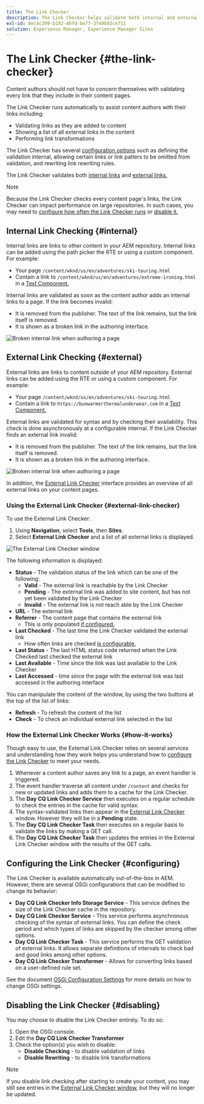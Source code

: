 ```yaml
---
title: The Link Checker
description: The Link Checker helps validate both internal and external links and allows link rewriting.
exl-id: 8ec4c399-b192-46fd-be77-3f49b83ce711
solution: Experience Manager, Experience Manager Sites
---
```

# The Link Checker {#the-link-checker}

Content authors should not have to concern themselves with validating every link that they include in their content pages.

The Link Checker runs automatically to assist content authors with their links including:

* Validating links as they are added to content
* Showing a list of all external links in the content
* Performing link transformations

 The Link Checker has several [configuration options](#configuring) such as defining the validation internal, allowing certain links or link patters to be omitted from validation, and rewriting link rewriting rules.

The Link Checker validates both [internal links](#internal) and [external links.](#external)

>[!NOTE]
>
>Because the Link Checker checks every content page's links, the Link Checker can impact performance on large repositories. In such cases, you may need to [configure how often the Link Checker runs](#configuring) or [disable it.](#disabling)

## Internal Link Checking {#internal}

Internal links are links to other content in your AEM repository. Internal links can be added using the path picker the RTE or using a custom component. For example:

* Your page `/content/wknd/us/en/adventures/ski-touring.html`
* Contain a link to `/content/wknd/us/en/adventures/extreme-ironing.html` in a [Text Component.](https://experienceleague.adobe.com/docs/experience-manager-core-components/using/components/text.html)

Internal links are validated as soon as the content author adds an internal links to a page. If the link becomes invalid:

* It is removed from the publisher. The text of the link remains, but the link itself is removed.
* It is shown as a broken link in the authoring interface.

![Broken internal link when authoring a page](assets/link-checker-invalid-link-internal.png)

## External Link Checking {#external}

External links are links to content outside of your AEM repository. External links can be added using the RTE or using a custom component. For example:

* Your page `/content/wknd/us/en/adventures/ski-touring.html`
* Contain a link to `https://bunwarmerthermalunderwear.com` in a [Text Component.](https://experienceleague.adobe.com/docs/experience-manager-core-components/using/components/text.html)

External links are validated for syntax and by checking their availability. This check is done asynchronously at a configurable internal. If the Link Checker finds an external link invalid:

* It is removed from the publisher. The text of the link remains, but the link itself is removed.
* It is shown as a broken link in the authoring interface.

![Broken internal link when authoring a page](assets/link-checker-invalid-link-external.png)

In addition, the [External Link Checker](#external-link-checker) interface provides an overview of all external links on your content pages.

### Using the External Link Checker {#external-link-checker}

To use the External Link Checker:

1. Using **Navigation**, select **Tools**, then **Sites**.
1. Select **External Link Checker** and a list of all external links is displayed.

![The External Link Checker window](assets/external-link-checker.png)

The following information is displayed:

* **Status** - The validation status of the link which can be one of the following:
  * **Valid** - The external link is reachable by the Link Checker
  * **Pending** - The external link was added to site content, but has not yet been validated by the Link Checker
  * **Invalid** - The external link is not reach able by the Link Checker
* **URL** - The external link
* **Referrer** - The content page that contains the external link
  * This is only populated [if configured.](#configuring)
* **Last Checked** - The last time the Link Checker validated the external link
  * How often links are checked [is configurable.](#configuring)
* **Last Status** - The last HTML status code returned when the Link Checked last checked the external link
* **Last Available** - Time since the link was last available to the Link Checker
* **Last Accessed** - time since the page with the external link was last accessed in the authoring interface

You can manipulate the content of the window, by using the two buttons at the top of the list of links:

* **Refresh** - To refresh the content of the list
* **Check** - To check an individual external link selected in the list

### How the External Link Checker Works {#how-it-works}

Though easy to use, the External Link Checker relies on several services and understanding how they work helps you understand how to [configure the Link Checker](#configuring) to meet your needs.

1. Whenever a content author saves any link to a page, an event handler is triggered.
1. The event handler traverse all content under `/content` and checks for new or updated links and adds them to a cache for the Link Checker.
1. The **Day CQ Link Checker Service** then executes on a regular schedule to check the entries in the cache for valid syntax.
1. The syntax-validated links then appear in the [External Link Checker](#external-link-checker) window. However they will be in a **Pending** state.
1. The **Day CQ Link Checker Task** then executes on a regular basis to validate the links by making a GET call.
1. The **Day CQ Link Checker Task** then updates the entries in the External Link Checker window with the results of the GET calls.

## Configuring the Link Checker {#configuring}

The Link Checker is available automatically out-of-the-box in AEM. However, there are several OSGi configurations that can be modified to change its behavior:

* **Day CQ Link Checker Info Storage Service** - This service defines the size of the Link Checker cache in the repository.
* **Day CQ Link Checker Service** - This service performs asynchronous checking of the syntax of external links. You can define the check period and which types of links are skipped by the checker among other options.
* **Day CQ Link Checker Task** - This service performs the GET validation of external links. It allows separate definitions of intervals to check bad and good links among other options.
* **Day CQ Link Checker Transformer** - Allows for converting links based on a user-defined rule set.

See the document [OSGi Configuration Settings](/help/sites-deploying/osgi-configuration-settings.md) for more details on how to change OSGi settings.

## Disabling the Link Checker {#disabling}

You may choose to disable the Link Checker entirely. To do so:

1. Open the OSGi console.
1. Edit the **Day CQ Link Checker Transformer**
1. Check the option(s) you wish to disable:
   * **Disable Checking** - to disable validation of links
   * **Disable Rewriting** - to disable link transformations

>[!NOTE]
>
>If you disable link checking after starting to create your content, you may still see entries in the [External Link Checker window](#external-link-checker), but they will no longer be updated.
